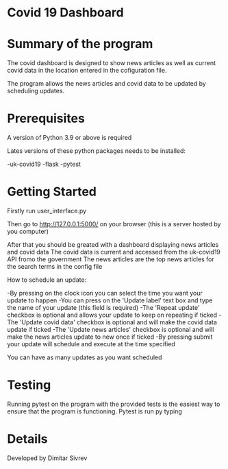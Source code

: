 # Covid 19 Dashboard

# Summary of the program

The covid dashboard is designed to show news articles as well as current covid data in the location
entered in the cofiguration file. 

The program allows the news articles and covid data to be updated by scheduling updates.

# Prerequisites

A version of Python 3.9 or above is required

Lates versions of these python packages needs to be installed:

-uk-covid19
-flask
-pytest

# Getting Started

Firstly run user_interface.py

Then go to http://127.0.0.1:5000/ on your browser (this is a server hosted by you computer)

After that you should be greated with a dashboard displaying news articles and covid data
The covid data is current and accessed from the uk-covid19 API fromo the government
The news articles are the top news articles for the search terms in the config file

How to schedule an update:

-By pressing on the clock icon you can select the time you want your update to happen
-You can press on the 'Update label' text box and type the name of your update (this field is required)
-The 'Repeat update' checkbox is optional and allows your update to keep on repeating if ticked
-The 'Update covid data' checkbox is optional and will make the covid data update if ticked
-The 'Update news articles' checkbox is optional and will make the news articles update to new once if ticked
-By pressing submit your update will schedule and execute at the time specified

You can have as many updates as you want scheduled

# Testing

Running pytest on the program with the provided tests is the easiest way to ensure that the program is functioning.
Pytest is run py typing 

# Details

Developed by Dimitar Sivrev